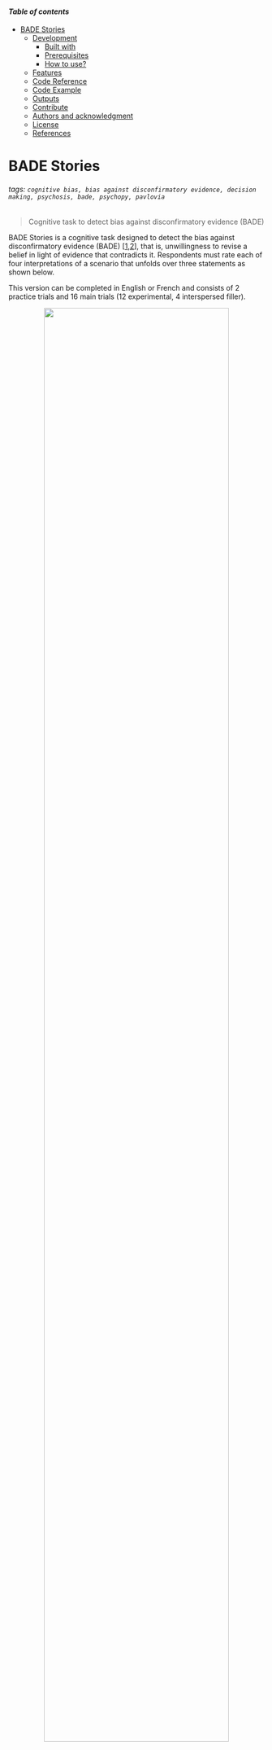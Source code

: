 #### *Table of contents*
- [BADE Stories](#bade-stories)
    * [Development](#development)
        + [Built with](#built-with)
        + [Prerequisites](#prerequisites)
        + [How to use?](#how-to-use)
    * [Features](#features)
    * [Code Reference](#code-reference)
    * [Code Example](#code-example)
    * [Outputs](#outputs)
    * [Contribute](#contribute)
    * [Authors and acknowledgment](#authors-and-acknowledgment)
    * [License](#license)
    * [References](#references)

# BADE Stories

###### tags: `cognitive bias, bias against disconfirmatory evidence, decision making, psychosis, bade, psychopy, pavlovia`

> Cognitive task to detect bias against disconfirmatory evidence (BADE)

BADE Stories is a cognitive task designed to detect the bias against disconfirmatory evidence (BADE) [[1](#1),[2](#2)], that is, unwillingness to revise a belief in light of evidence that contradicts it. Respondents must rate each of four interpretations of a scenario that unfolds over three statements as shown below.

This version can be completed in English or French and consists of 2 practice trials and 16 main trials (12 experimental, 4 interspersed filler). 

<p align="center">
  <img src="https://gitlab.pavlovia.org/crispstudies/bade-stories/raw/master/documentation/BADE_stories.gif" width="85%" height="85%"/>
</p>

## Development
### Built with
Psychopy software using [Psychopy builder](https://www.psychopy.org/builder) with Javascript custom code. The task was tested under Google Chrome.
### Prerequisites
- Psychopy (v2020.2.8)
- Python (3.7.4)
- Google Chrome (90.0.4430.212) with Javascript (1.7)
### How to use?
This task can be administered entirely online through Pavlovia and/or offline with PsychoPy.
#### Online
- Create a [Pavlovia](https://gitlab.pavlovia.org/users/sign_in) account
- [Fork](https://pavlovia.org/docs/experiments/create-fork) the [BADE Stories](https://gitlab.pavlovia.org/katielavigne/bade-stories) task to your account
- In your [Pavlovia dashboard](https://pavlovia.org/dashboard?tab=0), the task should soon be listed under Experiments, which you can click on to View Code, Pilot, or Run. 
#### Offline
- Install [Psychopy](https://www.psychopy.org/download.html)
- Install [Python](https://www.python.org/downloads/)
- Download [BADE Stories](https://gitlab.pavlovia.org/katielavigne/bade-stories)
- Extract the archive
- Run Psychopy
- Go to File>Open... locate the folder of the BADE Stories task and open BADE_stories.psyexp

#### Offline/Online Capabilities
- After following all steps above, login with your Pavlovia credentials on PsychoPy
- Open the downloaded BADE_stories.psyexp
- Sync this task with the web project by clicking the left-most globe icon
- Start the experiment with the play button 
- This should launch the experiment in your browser on the pavlovia website
- If you have a warning on the pavlovia website, click on the link and put the experiment in Piloting mode
## Features
- Prevent special characters in the participant's name
- Language selection (English or French) at the beginning of the experiment
- Selection buttons that make it possible to use the task on a tablet or smartphone (drag and drop not available for rating - click only)
- A practice session before beginning the task
- Preview of the score when drag & drop is performed on web browser
- Automatically computing scores once the participant has finished the trials
- The computed scores are sent directly to the database of the Redcap online survey manager
## Code Reference
N/A
## Code Example
The code interacts with the Builder components.


For example, if we create a Text component called "myText" with the builder and write "MAGIC DOES NOT EXIST" in its Text field. 
Then we can create a Code component that will contain the following Javascript code:

myText.text = "ABRACADABRA";

If we run the experiment online, myText will display ABRACADABRA.

## Outputs

At the end of the task a logfile is created. This file contains the data collected during the task.

We computed scores once the participant finished the trials (scores are computed when they reach the thx screen). These scores are sent directly to the database of the Redcap online survey manager. Below are the different variables that we compute:

| Variables | Description  |
|---|---|
| subject | Participant's identifier  |
| language | Language selected |
| session | Number of the session (session 1 = pre, session 2 = post)|
| date | Date the task was completed |
| task_version | The release version of the task used |
| sBADE_evidence_integration | Tendency to take new evidence into consideration (i.e., highest scores indicate lower evidence integration. -1 would represent the best integration of the evidence and 7 the poorest |
| sBADE_evidence_integration_norm_rev | Normalized and reversed score of the evidence integration item, so that higher scores indicate more evidence integration. 1 would represent the best integration of the evidence and 0 the poorest |
| sBADE_conservatism| Willingness to provide high ratings when justified. A low score indicates a reduced willingness|
| sBADE_trial_duration | Average response time of non-filler trials|

The exact calculations can be found in the code and are based on the following macros: https://drive.google.com/drive/folders/1UyBh4STZDGWsQuD7OjtX1u7Uq4cQE8qI?usp=sharing

## Contribute
E-mail: <katie.lavigne@mcgill.ca>
## Authors and acknowledgment
BADE Stories was designed by Todd Woodward and Steffen Moritz. This version was developed by Caroline Dakoure and Katie Lavigne.
## License
Credit this work by copying the following to your credits section:

BADE Stories Lavigne et al. (https://gitlab.pavlovia.org/katielavigne/bade-stories)
Licensed under GNU General Public License v3.0.
https://www.gnu.org/licenses/gpl-3.0.txt
## References
<a id="1">[1]</a> Speechley, W. J.; Ngan, E. T-C.; Moritz, S.; and Woodward, T. S. 2012. Impaired evidence integration and delusions in schizophrenia. *Journal of Experimental Psychopathology* 3 (4): 688-701. doi.org/10.5127/jep.018411.
<a id="2">[2]</a> Woodward TS, Buchy L, Moritz S, Liotti M. A bias against disconfirmatory evidence is associated with delusion proneness in a nonclinical sample. Schizophr Bull. 2007;33(4):1023–1028. doi.org/10.1093/schbul/sbm013.

